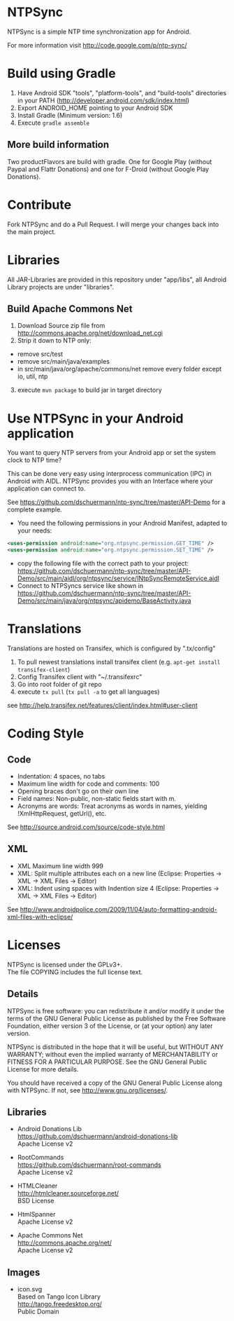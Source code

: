 # NTPSync

NTPSync is a simple NTP time synchronization app for Android. 

For more information visit http://code.google.com/p/ntp-sync/


# Build using Gradle

1. Have Android SDK "tools", "platform-tools", and "build-tools" directories in your PATH (http://developer.android.com/sdk/index.html)
2. Export ANDROID_HOME pointing to your Android SDK
3. Install Gradle (Minimum version: 1.6)
4. Execute ``gradle assemble``

## More build information

Two productFlavors are build with gradle. One for Google Play (without Paypal and Flattr Donations) and one for F-Droid (without Google Play Donations).

# Contribute

Fork NTPSync and do a Pull Request. I will merge your changes back into the main project.

# Libraries

All JAR-Libraries are provided in this repository under "app/libs", all Android Library projects are under "libraries".

## Build Apache Commons Net

1. Download Source zip file from http://commons.apache.org/net/download_net.cgi
2. Strip it down to NTP only:
 * remove src/test
 * remove src/main/java/examples
 * in src/main/java/org/apache/commons/net remove every folder except io, util, ntp
3. execute ``mvn package`` to build jar in target directory

# Use NTPSync in your Android application
You want to query NTP servers from your Android app or set the system clock to NTP time?

This can be done very easy using interprocess communication (IPC) in Android with AIDL. NTPSync provides you with an Interface where your application can connect to.

See https://github.com/dschuermann/ntp-sync/tree/master/API-Demo for a complete example.

* You need the following permissions in your Android Manifest, adapted to your needs:
```xml
<uses-permission android:name="org.ntpsync.permission.GET_TIME" />
<uses-permission android:name="org.ntpsync.permission.SET_TIME" />
```

* copy the following file with the correct path to your project: https://github.com/dschuermann/ntp-sync/tree/master/API-Demo/src/main/aidl/org/ntpsync/service/INtpSyncRemoteService.aidl
* Connect to NTPSyncs service like shown in https://github.com/dschuermann/ntp-sync/tree/master/API-Demo/src/main/java/org/ntpsync/apidemo/BaseActivity.java

# Translations

Translations are hosted on Transifex, which is configured by ".tx/config"

1. To pull newest translations install transifex client (e.g. ``apt-get install transifex-client``)
2. Config Transifex client with "~/.transifexrc"
3. Go into root folder of git repo
4. execute ``tx pull`` (``tx pull -a`` to get all languages)

see http://help.transifex.net/features/client/index.html#user-client

# Coding Style

## Code
* Indentation: 4 spaces, no tabs
* Maximum line width for code and comments: 100
* Opening braces don't go on their own line
* Field names: Non-public, non-static fields start with m.
* Acronyms are words: Treat acronyms as words in names, yielding !XmlHttpRequest, getUrl(), etc.

See http://source.android.com/source/code-style.html

## XML
* XML Maximum line width 999
* XML: Split multiple attributes each on a new line (Eclipse: Properties -> XML -> XML Files -> Editor)
* XML: Indent using spaces with Indention size 4 (Eclipse: Properties -> XML -> XML Files -> Editor)

See http://www.androidpolice.com/2009/11/04/auto-formatting-android-xml-files-with-eclipse/

# Licenses
NTPSync is licensed under the GPLv3+.  
The file COPYING includes the full license text.

## Details
NTPSync is free software: you can redistribute it and/or modify
it under the terms of the GNU General Public License as published by
the Free Software Foundation, either version 3 of the License, or
(at your option) any later version.

NTPSync is distributed in the hope that it will be useful,
but WITHOUT ANY WARRANTY; without even the implied warranty of
MERCHANTABILITY or FITNESS FOR A PARTICULAR PURPOSE.  See the
GNU General Public License for more details.

You should have received a copy of the GNU General Public License
along with NTPSync.  If not, see <http://www.gnu.org/licenses/>.

## Libraries
* Android Donations Lib  
  https://github.com/dschuermann/android-donations-lib  
  Apache License v2

* RootCommands  
  https://github.com/dschuermann/root-commands  
  Apache License v2

* HTMLCleaner  
  http://htmlcleaner.sourceforge.net/  
  BSD License

* HtmlSpanner  
  Apache License v2

* Apache Commons Net  
  http://commons.apache.org/net/  
  Apache License v2

## Images

* icon.svg  
  Based on Tango Icon Library  
  http://tango.freedesktop.org/  
  Public Domain